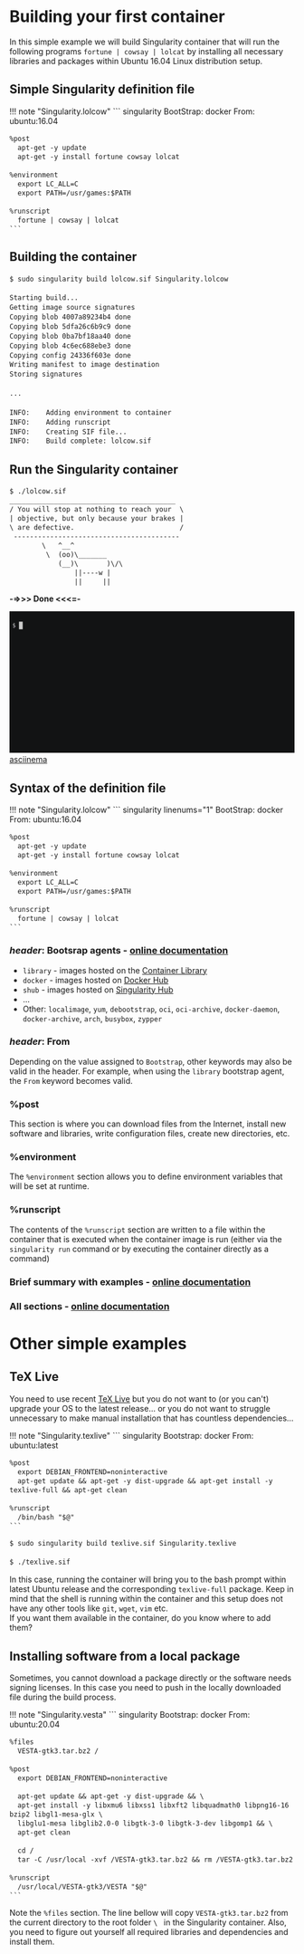 # Building your first container

In this simple example we will build Singularity container that will run the following programs `fortune | cowsay | lolcat` by installing all necessary libraries and packages within Ubuntu 16.04 Linux distribution setup.

## Simple Singularity definition file

!!! note "Singularity.lolcow"
    ``` singularity
    BootStrap: docker
    From: ubuntu:16.04

    %post
      apt-get -y update
      apt-get -y install fortune cowsay lolcat

    %environment
      export LC_ALL=C
      export PATH=/usr/games:$PATH

    %runscript
      fortune | cowsay | lolcat
    ```

## Building the container

``` bash
$ sudo singularity build lolcow.sif Singularity.lolcow

Starting build...
Getting image source signatures
Copying blob 4007a89234b4 done  
Copying blob 5dfa26c6b9c9 done  
Copying blob 0ba7bf18aa40 done  
Copying blob 4c6ec688ebe3 done  
Copying config 24336f603e done  
Writing manifest to image destination
Storing signatures

...

INFO:    Adding environment to container
INFO:    Adding runscript
INFO:    Creating SIF file...
INFO:    Build complete: lolcow.sif
```

## Run the Singularity container

```
$ ./lolcow.sif 
_________________________________________
/ You will stop at nothing to reach your  \
| objective, but only because your brakes |
\ are defective.                          /
 -----------------------------------------
        \   ^__^
         \  (oo)\_______
            (__)\       )\/\
                ||----w |
                ||     ||

```
**-=>>> Done <<<=-**

![lolcow](./images/lolcow.gif) [asciinema](https://asciinema.org/a/469408)


## Syntax of the definition file

!!! note "Singularity.lolcow"
    ``` singularity linenums="1"
    BootStrap: docker
    From: ubuntu:16.04

    %post
      apt-get -y update
      apt-get -y install fortune cowsay lolcat

    %environment
      export LC_ALL=C
      export PATH=/usr/games:$PATH

    %runscript
      fortune | cowsay | lolcat
    ```

### _header_: Bootsrap agents - [online documentation](https://sylabs.io/guides/3.8/user-guide/definition_files.html#preferred-bootstrap-agents)
- `library` - images hosted on the [Container Library](https://cloud.sylabs.io/library)
- `docker` - images hosted on [Docker Hub](https://hub.docker.com/)
- `shub` - images hosted on [Singularity Hub](https://singularityhub.com/)
- ...
- Other: `localimage`, `yum`, `debootstrap`, `oci`, `oci-archive`, `docker-daemon`, `docker-archive`, `arch`, `busybox`, `zypper`

### _header_: From
Depending on the value assigned to `Bootstrap`, other keywords may also be valid in the header. For example, when using the `library` bootstrap agent, the `From` keyword becomes valid.

### %post
This section is where you can download files from the Internet, install new software and libraries, write configuration files, create new directories, etc.

### %environment
The `%environment` section allows you to define environment variables that will be set at runtime.

### %runscript
The contents of the `%runscript` section are written to a file within the container that is executed when the container image is run (either via the `singularity run` command or by executing the container directly as a command)

### Brief summary with examples - [online documentation](https://sylabs.io/guides/3.8/user-guide/cli/singularity_build.html?highlight=sandbox#examples)

### All sections - [online documentation](https://sylabs.io/guides/3.8/user-guide/definition_files.html#sections)

# Other simple examples

## TeX Live
You need to use recent [TeX Live](https://www.tug.org/texlive/) but you do not want to (or you can't) upgrade your OS to the latest release... or you do not want to struggle unnecessary to make manual installation that has countless dependencies...

!!! note "Singularity.texlive"
    ``` singularity
    Bootstrap: docker
    From: ubuntu:latest

    %post
      export DEBIAN_FRONTEND=noninteractive
      apt-get update && apt-get -y dist-upgrade && apt-get install -y texlive-full && apt-get clean

    %runscript
      /bin/bash "$@"
    ```

``` bash
$ sudo singularity build texlive.sif Singularity.texlive

$ ./texlive.sif
```
In this case, running the container will bring you to the bash prompt within latest Ubuntu release and the corresponding `texlive-full` package. Keep in mind that the shell is running within the container and this setup does not have any other tools like `git`, `wget`, `vim` etc.  
If you want them available in the container, do you know where to add them?

## Installing software from a local package
Sometimes, you cannot download a package directly or the software needs signing licenses. In this case you need to push in the locally downloaded file during the build process.

!!! note "Singularity.vesta"
    ``` singularity
    Bootstrap:  docker
    From: ubuntu:20.04
    
    %files
      VESTA-gtk3.tar.bz2 / 

    %post
      export DEBIAN_FRONTEND=noninteractive
    
      apt-get update && apt-get -y dist-upgrade && \
      apt-get install -y libxmu6 libxss1 libxft2 libquadmath0 libpng16-16 bzip2 libgl1-mesa-glx \
      libglu1-mesa libglib2.0-0 libgtk-3-0 libgtk-3-dev libgomp1 && \
      apt-get clean
      
      cd /
      tar -C /usr/local -xvf /VESTA-gtk3.tar.bz2 && rm /VESTA-gtk3.tar.bz2    

    %runscript
      /usr/local/VESTA-gtk3/VESTA "$@"
    ```

Note the `%files` section. The line bellow will copy
`VESTA-gtk3.tar.bz2` from the current directory to the root folder 
`\ ` in the Singularity container. Also, you need to figure out yourself all required libraries and dependencies and install them.
